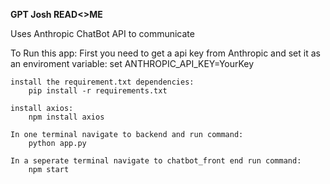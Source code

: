 **GPT Josh READ<>ME**

Uses Anthropic ChatBot API to communicate

To Run this app:
    First you need to get a api key from Anthropic and set it as an enviroment variable:
        set ANTHROPIC_API_KEY=YourKey

    install the requirement.txt dependencies:
        pip install -r requirements.txt

    install axios:
        npm install axios

    In one terminal navigate to backend and run command:
        python app.py

    In a seperate terminal navigate to chatbot_front end run command:
        npm start
    
